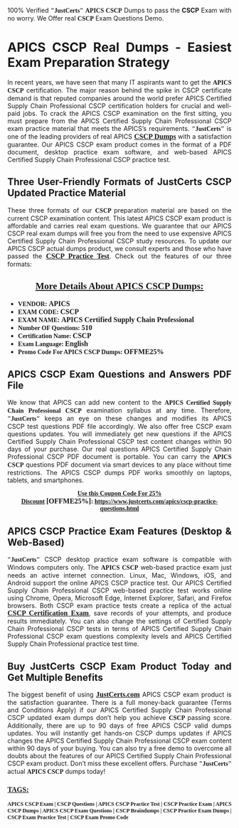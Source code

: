 <p style="text-align: justify;">100% Verified <span style="font-size:14px;"><span style="font-family:Georgia,serif;"><strong>"JustCerts"</strong></span></span> <span style="font-family:Georgia,serif;"><strong>APICS CSCP</strong></span> Dumps to pass the <strong>CSCP</strong> Exam with no worry. We Offer real <span style="font-family:Georgia,serif;"><strong>CSCP</strong></span> Exam Questions Demo.</p>

<h1 style="text-align: justify;"><strong>APICS CSCP Real Dumps - Easiest Exam Preparation Strategy</strong></h1>

<p style="text-align: justify;">In recent years, we have seen that many IT aspirants want to get the <span style="font-family:Georgia,serif;"><strong>APICS CSCP</strong></span> certification. The major reason behind the spike in CSCP certificate demand is that reputed companies around the world prefer APICS Certified Supply Chain Professional CSCP certification holders for crucial and well-paid jobs. To crack the APICS CSCP examination on the first sitting, you must prepare from the APICS Certified Supply Chain Professional CSCP exam practice material that meets the APICS’s requirements. <span style="font-size:14px;"><span style="font-family:Georgia,serif;"><strong>"JustCerts"</strong></span></span> is one of the leading providers of real APICS <a href="https://www.justcerts.com/apics/cscp-practice-questions.html"><span style="font-size:16px;"><u><span style="font-family:Georgia,serif;"><strong>CSCP Dumps</strong></span></u></span></a> with a satisfaction guarantee. Our APICS CSCP exam product comes in the format of a PDF document, desktop practice exam software, and web-based APICS Certified Supply Chain Professional CSCP practice test.</p>

<h2 style="text-align: justify;"><strong>Three User-Friendly Formats of JustCerts CSCP Updated Practice Material</strong></h2>

<p style="text-align: justify;">These three formats of our <span style="font-family:Georgia,serif;"><strong>CSCP </strong></span> preparation material are based on the current CSCP examination content. This latest APICS CSCP exam product is affordable and carries real exam questions. We guarantee that our APICS CSCP real exam dumps will free you from the need to use expensive APICS Certified Supply Chain Professional CSCP study resources. To update our APICS CSCP actual dumps product, we consult experts and those who have passed the <a href="https://www.justcerts.com/apics/cscp-practice-questions.html"><u><span style="font-size:16px;"><span style="font-family:Georgia,serif;"><strong>CSCP Practice Test</strong></span></span></u></a>. Check out the features of our three formats:</p>

<h2 style="text-align: center;"><u><strong><span style="font-family:Georgia,serif;">More Details About APICS CSCP Dumps:</span></strong></u></h2>

<ul>
	<li style="text-align: justify;"><span style="font-size:14px;"><span style="font-family:Georgia,serif;"><strong>VENDOR: </strong></span></span><span style="font-size:16px;"><span style="font-family:Georgia,serif;"><strong>APICS</strong></span></span></li>
	<li style="text-align: justify;"><span style="font-size:14px;"><span style="font-family:Georgia,serif;"><strong>EXAM CODE: </strong></span></span><span style="font-size:16px;"><span style="font-family:Georgia,serif;"><strong>CSCP</strong></span></span></li>
	<li style="text-align: justify;"><span style="font-size:14px;"><span style="font-family:Georgia,serif;"><strong>EXAM NAME: </strong></span></span><span style="font-size:16px;"><span style="font-family:Georgia,serif;"><strong>APICS Certified Supply Chain Professional</strong></span></span></li>
	<li style="text-align: justify;"><span style="font-size:14px;"><span style="font-family:Georgia,serif;"><strong>Number OF Questions: </strong></span></span><span style="font-size:16px;"><span style="font-family:Georgia,serif;"><strong>510</strong></span></span></li>
	<li style="text-align: justify;"><span style="font-size:14px;"><span style="font-family:Georgia,serif;"><strong>Certification Name: </strong></span></span><span style="font-size:16px;"><span style="font-family:Georgia,serif;"><strong>CSCP</strong></span></span></li>
	<li style="text-align: justify;"><span style="font-size:14px;"><span style="font-family:Georgia,serif;"><strong>Exam Language: </strong></span></span><span style="font-size:16px;"><span style="font-family:Georgia,serif;"><strong>English</strong></span></span></li>
	<li style="text-align: justify;"><span style="font-size:14px;"><span style="font-family:Georgia,serif;"><strong>Promo Code For APICS CSCP Dumps: </strong></span></span><span style="font-size:16px;"><span style="font-family:Georgia,serif;"><strong>OFFME25%</strong></span></span></li>
</ul>

<h2 style="text-align: justify;"><strong>APICS CSCP Exam Questions and Answers PDF File</strong></h2>

<p style="text-align: justify;">We know that APICS can add new content to the <span style="font-family:Georgia,serif;"><strong>APICS Certified Supply Chain Professional CSCP</strong></span> examination syllabus at any time. Therefore, <span style="font-size:14px;"><span style="font-family:Georgia,serif;"><strong>"JustCerts"</strong></span></span> keeps an eye on these changes and modifies its APICS CSCP test questions PDF file accordingly. We also offer free CSCP exam questions updates. You will immediately get new questions if the APICS Certified Supply Chain Professional CSCP test content changes within 90 days of your purchase. Our real questions APICS Certified Supply Chain Professional CSCP PDF document is portable. You can carry the <span style="font-family:Georgia,serif;"><strong>APICS CSCP</strong></span> questions PDF document via smart devices to any place without time restrictions. The APICS CSCP dumps PDF works smoothly on laptops, tablets, and smartphones.</p>

<p style="text-align: center;"><span style="font-size:14px;"><span style="font-family:Georgia,serif;"><strong><u>Use this Coupon Code For 25% Discount</u> </strong></span></span><span style="font-size:16px;"><span style="font-family:Georgia,serif;"><strong>[OFFME25%]</strong></span></span><span style="font-size:14px;"><span style="font-family:Georgia,serif;"><strong>: <u><a href="https://www.justcerts.com/apics/cscp-practice-questions.html">https://www.justcerts.com/apics/cscp-practice-questions.html</a></u></strong></span></span></p>

<h2 style="text-align: justify;"><strong>APICS CSCP Practice Exam Features (Desktop & Web-Based)</strong></h2>

<p style="text-align: justify;"><span style="font-size:14px;"><span style="font-family:Georgia,serif;"><strong>"JustCerts"</strong></span></span> CSCP desktop practice exam software is compatible with Windows computers only. The <span style="font-family:Georgia,serif;"><strong>APICS CSCP</strong></span> web-based practice exam just needs an active internet connection. Linux, Mac, Windows, iOS, and Android support the online APICS CSCP practice test. Our APICS Certified Supply Chain Professional CSCP web-based practice test works online using Chrome, Opera, Microsoft Edge, Internet Explorer, Safari, and Firefox browsers. Both CSCP exam practice tests create a replica of the actual <u><a href="https://www.justcerts.com/apics/cscp-certification-exams.html"><span style="font-size:16px;"><span style="font-family:Georgia,serif;"><strong>CSCP Certification Exam</strong></span></span></a></u>, save records of your attempts, and produce results immediately. You can also change the settings of Certified Supply Chain Professional CSCP tests in terms of APICS Certified Supply Chain Professional CSCP exam questions complexity levels and APICS Certified Supply Chain Professional practice test time.</p>

<h2 style="text-align: justify;"><strong>Buy JustCerts CSCP Exam Product Today and Get Multiple Benefits</strong></h2>

<p style="text-align: justify;">The biggest benefit of using <a href="https://www.justcerts.com/"><u><span style="font-size:16px;"><span style="font-family:Georgia,serif;"><strong>JustCerts.com</strong></span></span></u></a> APICS CSCP exam product is the satisfaction guarantee. There is a full money-back guarantee (Terms and Conditions Apply) if our APICS Certified Supply Chain Professional CSCP updated exam dumps don’t help you achieve <span style="font-family:Georgia,serif;"><strong>CSCP </strong></span> passing score. Additionally, there are up to 90 days of free APICS CSCP valid dumps updates. You will instantly get hands-on CSCP dumps updates if APICS changes the APICS Certified Supply Chain Professional CSCP exam content within 90 days of your buying. You can also try a free demo to overcome all doubts about the features of our APICS Certified Supply Chain Professional CSCP exam product. Don’t miss these excellent offers. Purchase <span style="font-size:14px;"><span style="font-family:Georgia,serif;"><strong>"JustCerts"</strong></span></span> actual <span style="font-family:Georgia,serif;"><strong>APICS CSCP</strong></span> dumps today!</p>

<h3 style="text-align: justify;"><u><span style="font-size:16px;"><span style="font-family:Georgia,serif;"><strong>TAGS:</strong></span></span></u></h3>

<p style="text-align: justify;"><span style="font-size:12px;"><span style="font-family:Georgia,serif;"><strong>APICS CSCP Exam | CSCP Questions | APICS CSCP Practice Test | CSCP Practice Exam | APICS CSCP Dumps | APICS CSCP Exam Questions | CSCP Braindumps | CSCP Practice Exam Dumps | CSCP Exam Practice Test | CSCP Exam Promo Code </strong></span></span></p>

